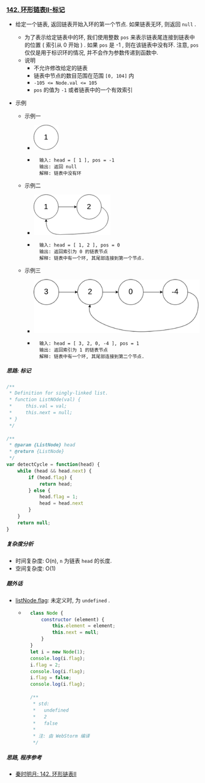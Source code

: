 ### [142. 环形链表II-标记](https://leetcode-cn.com/problems/linked-list-cycle-ii/)

* 给定一个链表, 返回链表开始入环的第一个节点. 如果链表无环, 则返回 `null` .

    * 为了表示给定链表中的环, 我们使用整数 `pos` 来表示链表尾连接到链表中的位置 ( 索引从 0 开始 ) . 如果 `pos` 是 -1 , 则在该链表中没有环. 注意, `pos` 仅仅是用于标识环的情况, 并不会作为参数传递到函数中.
    * 说明
        * 不允许修改给定的链表
        * 链表中节点的数目范围在范围 `[0, 104]` 内
        * `-105 <= Node.val <= 105`
        * `pos` 的值为 `-1` 或者链表中的一个有效索引

* 示例

    * 示例一

        * ![img](./images/100-199/100-199.0142.01.png)

        * ```example
            输入: head = [ 1 ], pos = -1
            输出: 返回 null
            解释: 链表中没有环
            ```

    * 示例二

        * ![img](./images/100-199/100-199.0142.02.png)

        * ```example
            输入: head = [ 1, 2 ], pos = 0
            输出: 返回索引为 0 的链表节点
            解释: 链表中有一个环, 其尾部连接到第一个节点.
            ```

    * 示例三

        * ![img](./images/100-199/100-199.0142.03.png)

        * ```example
            输入: head = [ 3, 2, 0, -4 ], pos = 1
            输出: 返回索引为 1 的链表节点
            解释: 链表中有一个环, 其尾部连接到第二个节点.
            ```



##### 思路: 标记

```javascript
/**
 * Definition for singly-linked list.
 * function ListNOde(val) {
 *     this.val = val;
 *     this.next = null;
 * }
 */

/**
 * @param {ListNode} head
 * @return {ListNode}
 */
var detectCycle = function(head) {
    while (head && head.next) {
        if (head.flag) {
            return head;
        } else {
            head.flag = 1;
            head = head.next
        }
    }
    return null;
}
```

##### 复杂度分析

* 时间复杂度: O(n), `n` 为链表 `head` 的长度.
* 空间复杂度: O(1)

##### 题外话

* [listNode.flag](https://stackoverflow.com/questions/17402125/what-is-a-flag-variable): 未定义时, 为 `undefined` .

    * ```javascript
        class Node {
            constructor (element) {
                this.element = element;
                this.next = null;
            }
        }
        let i = new Node(1);
        console.log(i.flag);
        i.flag = 2;
        console.log(i.flag);
        i.flag = false;
        console.log(i.flag);
        
        /**
         * std:
         *   undefined
         *   2
         *   false
         *
         * 注: 由 WebStorm 编译
         */
        ```



##### 思路, 程序参考

* [秦时明月: 142. 环形链表II](https://leetcode-cn.com/problems/linked-list-cycle-ii/solution/142-huan-xing-lian-biao-ii-by-alexer-660/)
